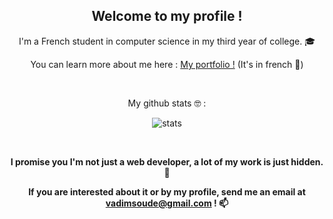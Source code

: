 <h2 align="center">Welcome to my profile !</h2>

<p align="center">
  I'm a French student in computer science in my third year of college. 🎓
</p>
<p align="center">
    You can learn more about me here : <a href="https://github.com/vadim-soude/Portfolio">My portfolio !</a> (It's in french 🥖)
</p>
<br>
<p align="center">
      My github stats 🤓 : 
</p>
<p align="center">
  <img align="center" src="https://github-readme-stats.vercel.app/api/top-langs/?username=vadim-soude&langs_count=6&theme=dark" alt="stats"/>
</p>
<br>
<p align="center" style="font-weight:bold">
  I promise you I'm not just a web developer, a lot of my work is just hidden. 🥷
</p>
<p align="center" style="font-weight:bold">
  If you are interested about it or by my profile, send me an email at <a href="mailto:vadimsoude@gmail.com">vadimsoude@gmail.com</a> ! 📫
</p>

